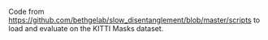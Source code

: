 Code from https://github.com/bethgelab/slow_disentanglement/blob/master/scripts
to load and evaluate on the KITTI Masks dataset.